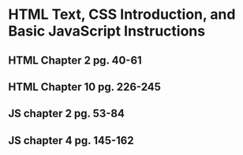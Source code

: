 # HTML Text, CSS Introduction, and Basic JavaScript Instructions

## HTML Chapter 2 pg. 40-61




## HTML Chapter 10 pg. 226-245



## JS chapter 2 pg. 53-84



## JS chapter 4 pg. 145-162
